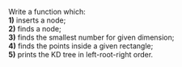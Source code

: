 Write a function which:\
**1)** inserts a node;\
**2)** finds a node;\
**3)** finds the smallest number for given dimension;\
**4)** finds the points inside a given rectangle;\
**5)** prints the KD tree in left-root-right order.
